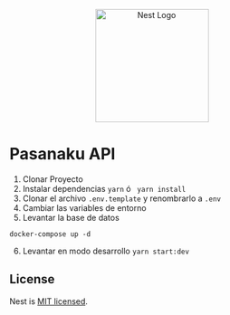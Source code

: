 <p align="center">
  <a href="http://nestjs.com/" target="blank"><img src="https://nestjs.com/img/logo-small.svg" width="200" alt="Nest Logo" /></a>
</p>
 

# Pasanaku API

1. Clonar Proyecto
2. Instalar dependencias
``` yarn ``` ó ``` yarn install```
3. Clonar el archivo ``` .env.template ``` y renombrarlo a ``` .env ```
4. Cambiar las variables de entorno 
5. Levantar la base de datos 
```
docker-compose up -d
```
6. Levantar en modo desarrollo ``` yarn start:dev ```

## License

Nest is [MIT licensed](LICENSE).
